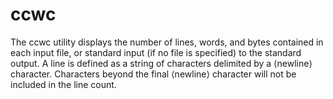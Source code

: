 # ccwc
The ccwc utility displays the number of lines, words, and bytes contained in each input file, or standard input (if no file is specified) to the standard output. A line is defined as a string of characters delimited by a ⟨newline⟩ character. Characters beyond the final ⟨newline⟩ character will not be included in the line count.
